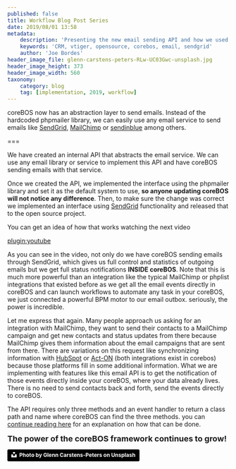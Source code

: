```yaml
---
published: false
title: Workflow Blog Post Series
date: 2019/08/01 13:58
metadata:
    description: 'Presenting the new email sending API and how we used it for sendgrid integration'
    keywords: 'CRM, vtiger, opensource, corebos, email, sendgrid'
    author: 'Joe Bordes'
header_image_file: glenn-carstens-peters-RLw-UC03Gwc-unsplash.jpg
header_image_height: 373
header_image_width: 560
taxonomy:
    category: blog
    tag: [implementation, 2019, workflow]
---
```


coreBOS now has an abstraction layer to send emails. Instead of the hardcoded phpmailer library, we can easily use any email service to send emails like [SendGrid](https://sendgrid.com/), [MailChimp](https://mailchimp.com/) or [sendinblue](https://sendinblue.com) among others.

===

We have created an internal API that abstracts the email service. We can use any email library or service to implement this API and have coreBOS sending emails with that service.

Once we created the API, we implemented the interface using the phpmailer library and set it as the default system to use, **so anyone updating coreBOS will not notice any difference**. Then, to make sure the change was correct we implemented an interface using [SendGrid](https://sendgrid.com/) functionality and released that to the open source project.

You can get an idea of how that works watching the next video

[plugin:youtube](https://youtu.be/9VgDkQfBAM4)

As you can see in the video, not only do we have coreBOS sending emails through SendGrid, which gives us full control and statistics of outgoing emails but we get full status notifications **INSIDE coreBOS**. Note that this is much more powerful than an integration like the typical MailChimp or phplist integrations that existed before as we get all the email events directly in coreBOS and can launch workflows to automate any task in your coreBOS, we just connected a powerful BPM motor to our email outbox. seriously, the power is incredible.

Let me express that again. Many people approach us asking for an integration with MailChimp, they want to send their contacts to a MailChimp campaign and get new contacts and status updates from there because MailChimp gives them information about the email campaigns that are sent from there. There are variations on this request like synchronizing information with [HubSpot](https://www.hubspot.com) or [Act-ON](https://www.act-on.com/) (both integrations exist in corebos) because those platforms fill in some additional information. What we are implementing with features like this email API is to get the notification of those events directly inside your coreBOS, where your data already lives. There is no need to send contacts back and forth, send the events directly to coreBOS.

The API requires only three methods and an event handler to return a class path and name where coreBOS can find the three methods. you can [continue reading here](https://corebos.com/documentation/doku.php?id=en:devel:sendemailservice&noprocess=1) for an explanation on how that can be done.

**<span style="font-size:large">The power of the coreBOS framework continues to grow!</span>**

<a style="background-color:black;color:white;text-decoration:none;padding:4px 6px;font-family:-apple-system, BlinkMacSystemFont, &quot;San Francisco&quot;, &quot;Helvetica Neue&quot;, Helvetica, Ubuntu, Roboto, Noto, &quot;Segoe UI&quot;, Arial, sans-serif;font-size:12px;font-weight:bold;line-height:1.2;display:inline-block;border-radius:3px" href="https://unsplash.com/@glenncarstenspeters?utm_medium=referral&amp;utm_campaign=photographer-credit&amp;utm_content=creditBadge" target="_blank" rel="noopener noreferrer" title="Download free do whatever you want high-resolution photos from Glenn Carstens-Peters"><span style="display:inline-block;padding:2px 3px"><svg xmlns="http://www.w3.org/2000/svg" style="height:12px;width:auto;position:relative;vertical-align:middle;top:-2px;fill:white" viewBox="0 0 32 32"><title>unsplash-logo</title><path d="M10 9V0h12v9H10zm12 5h10v18H0V14h10v9h12v-9z"></path></svg></span><span style="display:inline-block;padding:2px 3px">Photo by Glenn Carstens-Peters on Unsplash</span></a>
